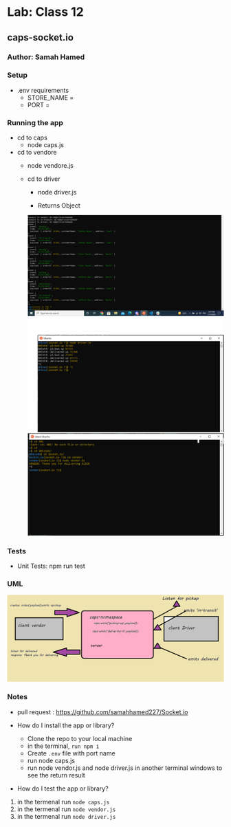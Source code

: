 
# Lab: Class 12

## caps-socket.io

### Author: Samah Hamed

### Setup
- .env requirements
  - STORE_NAME = 
  - PORT = 

### Running the app
- cd to caps
     - node caps.js
- cd to vendore
     - node vendore.js
  - cd to driver
     - node driver.js

    - Returns Object

    ![return1](images/caps.PNG)
    ![return2](images/driver.PNG)
    ![return3](images/vendor.PNG)



### Tests
- Unit Tests: npm run test

### UML
![uml](images/uml12.png)

### Notes
- pull request : https://github.com/samahhamed227/Socket.io
- How do I install the app or library?
  - Clone the repo to your local machine
  - in the terminal, `run npm i`
  - Create `.env` file with port name 
  - run node caps.js  
  - run node vendor.js and node driver.js in another terminal windows to see the  return result  

- How do I test the app or library?
1.  in the termenal run `node caps.js`
2.   in the termenal run `node vendor.js`
3.   in the termenal run `node driver.js`